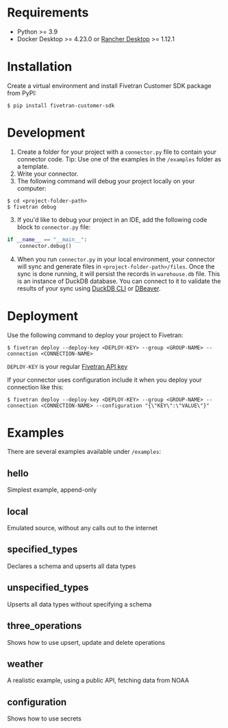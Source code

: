# Requirements
- Python >= 3.9
- Docker Desktop >= 4.23.0 or [Rancher Desktop](https://rancherdesktop.io/) >= 1.12.1

# Installation
Create a virtual environment and install Fivetran Customer SDK package from PyPI:
```
$ pip install fivetran-customer-sdk
```
# Development
1. Create a folder for your project with a `connector.py` file to contain your connector code. Tip: Use one of the examples in the `/examples` folder as a template.
2. Write your connector.
3. The following command will debug your project locally on your computer:
```
$ cd <project-folder-path>
$ fivetran debug
```
3. If you'd like to debug your project in an IDE, add the following code block to `connector.py` file: 
```python
if __name__ == "__main__":
    connector.debug()
```
4. When you run `connector.py` in your local environment, your connector will sync and generate files in `<project-folder-path>/files`. Once the sync is done running, it will persist the records in `warehouse.db` file. This is an instance of DuckDB database. You can connect to it to validate the results of your sync using [DuckDB CLI](https://duckdb.org/docs/api/cli) or [DBeaver](https://duckdb.org/docs/guides/sql_editors/dbeaver).

# Deployment
Use the following command to deploy your project to Fivetran:
```
$ fivetran deploy --deploy-key <DEPLOY-KEY> --group <GROUP-NAME> --connection <CONNECTION-NAME>
```
`DEPLOY-KEY` is your regular [Fivetran API key](https://fivetran.com/docs/rest-api/getting-started#scopedapikey)  

If your connector uses configuration include it when you deploy your connection like this:
```
$ fivetran deploy --deploy-key <DEPLOY-KEY> --group <GROUP-NAME> --connection <CONNECTION-NAME> --configuration "{\"KEY\":\"VALUE\"}"
```

# Examples
There are several examples available under `/examples`:

## hello
Simplest example, append-only

## local
Emulated source, without any calls out to the internet

## specified_types
Declares a schema and upserts all data types

## unspecified_types
Upserts all data types without specifying a schema

## three_operations
Shows how to use upsert, update and delete operations

## weather
A realistic example, using a public API, fetching data from NOAA

## configuration
Shows how to use secrets
